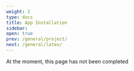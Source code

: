 ```yaml
---
weight: 2
type: docs
title: App Installation
sidebar:
open: true
prev: /general/project/
next: /general/latex/
---
```


At the moment, this page has not been completed